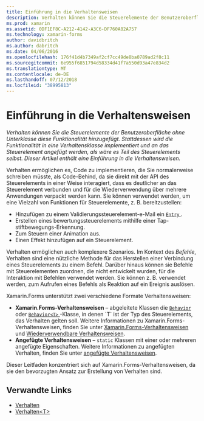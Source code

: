 ```yaml
---
title: Einführung in die Verhaltensweisen
description: Verhalten können Sie die Steuerelemente der Benutzeroberfläche ohne Unterklasse diese Funktionalität hinzugefügt. Stattdessen wird die Funktionalität in eine Verhaltensklasse implementiert und an das Steuerelement angefügt werden, als wäre es Teil des Steuerelements selbst. Dieser Artikel enthält eine Einführung in die Verhaltensweisen.
ms.prod: xamarin
ms.assetid: 0DF1EF8C-A212-4142-A3C6-DF760A82A757
ms.technology: xamarin-forms
author: davidbritch
ms.author: dabritch
ms.date: 04/06/2016
ms.openlocfilehash: 176f41d4b7349af2cf7cc49de8ba0789ad2f8c11
ms.sourcegitcommit: 6e955f6851794d58334d41f7a550d93a47e834d2
ms.translationtype: MT
ms.contentlocale: de-DE
ms.lasthandoff: 07/12/2018
ms.locfileid: "38995813"
---
```

# <a name="introduction-to-behaviors"></a>Einführung in die Verhaltensweisen

_Verhalten können Sie die Steuerelemente der Benutzeroberfläche ohne Unterklasse diese Funktionalität hinzugefügt. Stattdessen wird die Funktionalität in eine Verhaltensklasse implementiert und an das Steuerelement angefügt werden, als wäre es Teil des Steuerelements selbst. Dieser Artikel enthält eine Einführung in die Verhaltensweisen._

Verhalten ermöglichen es, Code zu implementieren, die Sie normalerweise schreiben müsste, als Code-Behind, da sie direkt mit der API des Steuerelements in einer Weise interagiert, dass es deutlicher an das Steuerelement verbunden und für die Wiederverwendung über mehrere Anwendungen verpackt werden kann. Sie können verwendet werden, um eine Vielzahl von Funktionen für Steuerelemente, z. B. bereitzustellen:

- Hinzufügen zu einem Validierungssteuerelement-e-Mail ein [ `Entry` ](xref:Xamarin.Forms.Entry).
- Erstellen eines bewertungssteuerelements mithilfe einer Tap-stiftbewegungs-Erkennung.
- Zum Steuern einer Animation aus.
- Einen Effekt hinzufügen auf ein Steuerelement.

Verhalten ermöglichen auch komplexere Szenarios. Im Kontext des *Befehle*, Verhalten sind eine nützliche Methode für das Herstellen einer Verbindung eines Steuerelements zu einem Befehl. Darüber hinaus können sie Befehle mit Steuerelementen zuordnen, die nicht entwickelt wurden, für die Interaktion mit Befehlen verwendet werden. Sie können z. B. verwendet werden, zum Aufrufen eines Befehls als Reaktion auf ein Ereignis auslösen.

Xamarin.Forms unterstützt zwei verschiedene Formate Verhaltensweisen:

- **Xamarin.Forms-Verhaltensweisen** – abgeleitete Klassen die [ `Behavior` ](xref:Xamarin.Forms.Behavior) oder [ `Behavior<T>` ](xref:Xamarin.Forms.Behavior`1) -Klasse, in denen `T` ist der Typ des Steuerelements, das Verhalten gelten soll. Weitere Informationen zu Xamarin.Forms-Verhaltensweisen, finden Sie unter [Xamarin.Forms-Verhaltensweisen](~/xamarin-forms/app-fundamentals/behaviors/creating.md) und [Wiederverwendbare Verhaltensweisen](~/xamarin-forms/app-fundamentals/behaviors/reusable/index.md).
- **Angefügte Verhaltensweisen** – `static` Klassen mit einer oder mehreren angefügte Eigenschaften. Weitere Informationen zu angefügten Verhalten, finden Sie unter [angefügte Verhaltensweisen](~/xamarin-forms/app-fundamentals/behaviors/attached.md).

Dieser Leitfaden konzentriert sich auf Xamarin.Forms-Verhaltensweisen, da sie den bevorzugten Ansatz zur Erstellung von Verhalten sind.



## <a name="related-links"></a>Verwandte Links

- [Verhalten](xref:Xamarin.Forms.Behavior)
- [Verhalten&lt;T&gt;](xref:Xamarin.Forms.Behavior`1)
